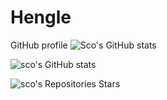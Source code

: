 # Hengle
GitHub profile
![Sco's GitHub stats](https://github-readme-stats.vercel.app/api?username=Scodive&count_private=true)


![sco's GitHub stats](https://github-readme-stats.vercel.app/api?username=Scodive&show_icons=true&count_private=true&theme=radical)

<!-- 自定义统计显示你合作仓库的 Stars -->
![sco's Repositories Stars](https://img.shields.io/github/stars/{NYH-Dolphin}/{SUSTech-Course-Info}?style=social)
